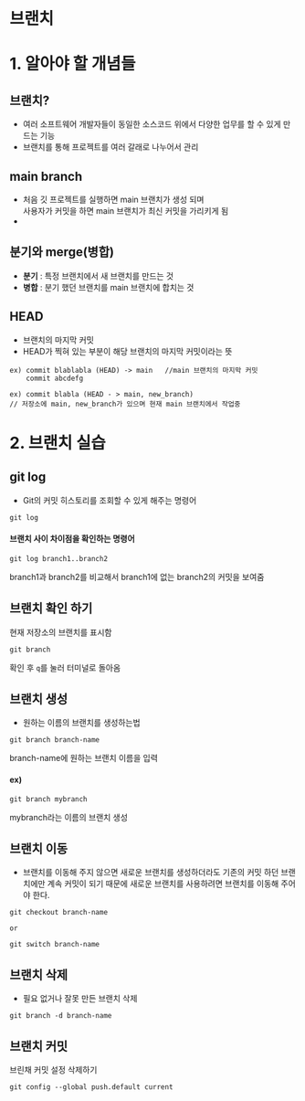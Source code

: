 # 브랜치

# 1. 알아야 할 개념들

## 브랜치?

- 여러 소프트웨어 개발자들이 동일한 소스코드 위에서 다양한 업무를 할 수 있게 만드는 기능
- 브랜치를 통해 프로젝트를 여러 갈래로 나누어서 관리

## main branch

- 처음 깃 프로젝트를 실행하면 main 브랜치가 생성 되며  
  사용자가 커밋을 하면 main 브랜치가 최신 커밋을 가리키게 됨
-

## 분기와 merge(병합)

- **분기** : 특정 브랜치에서 새 브랜치를 만드는 것
- **병합** : 분기 했던 브랜치를 main 브랜치에 합치는 것

## HEAD

- 브랜치의 마지막 커밋
- HEAD가 찍혀 있는 부분이 해당 브랜치의 마지막 커밋이라는 뜻

```
ex) commit blablabla (HEAD) -> main   //main 브랜치의 마지막 커밋
    commit abcdefg

ex) commit blabla (HEAD - > main, new_branch)
// 저장소에 main, new_branch가 있으며 현재 main 브랜치에서 작업중
```

# 2. 브랜치 실습

## git log

- Git의 커밋 히스토리를 조회할 수 있게 해주는 명령어

```
git log
```

#### 브랜치 사이 차이점을 확인하는 명령어

```
git log branch1..branch2
```

branch1과 branch2를 비교해서
branch1에 없는 branch2의 커밋을 보여줌

## 브랜치 확인 하기

현재 저장소의 브랜치를 표시함

```
git branch
```

확인 후 `q`를 눌러 터미널로 돌아옴

## 브랜치 생성

- 원하는 이름의 브랜치를 생성하는법

```
git branch branch-name
```

branch-name에 원하는 브랜치 이름을 입력

#### ex)

```
git branch mybranch
```

mybranch라는 이름의 브랜치 생성

## 브랜치 이동

- 브랜치를 이동해 주지 않으면 새로운 브랜치를 생성하더라도 기존의 커밋 하던 브랜치에만 계속 커밋이 되기 때문에 새로운 브랜치를 사용하려면 브랜치를 이동해 주어야 한다.

```
git checkout branch-name

or

git switch branch-name
```

## 브랜치 삭제

- 필요 없거나 잘못 만든 브랜치 삭제

```
git branch -d branch-name
```

## 브랜치 커밋

브린채 커밋 설정 삭제하기

```
git config --global push.default current
```

